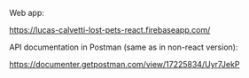 Web app:

https://lucas-calvetti-lost-pets-react.firebaseapp.com/


API documentation in Postman (same as in non-react version): 

https://documenter.getpostman.com/view/17225834/Uyr7JekP
